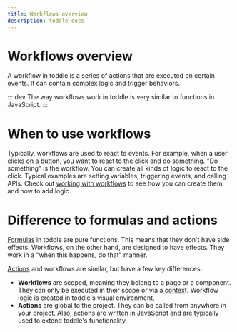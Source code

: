 ```yaml
---
title: Workflows overview
description: toddle docs
---
```


# Workflows overview
A workflow in toddle is a series of actions that are executed on certain events. It can contain complex logic and trigger behaviors.

::: dev
The way workflows work in toddle is very similar to functions in JavaScript.
:::

# When to use workflows
Typically, workflows are used to react to events. For example, when a user clicks on a button, you want to react to the click and do something. "Do something" is the workflow. You can create all kinds of logic to react to the click. Typical examples are setting variables, triggering events, and calling APIs. Check out [working with workflows](/workflows/working-with-workflows) to see how you can create them and how to add logic.

# Difference to formulas and actions
[Formulas](/formulas/overview) in toddle are pure functions. This means that they don't have side effects. Workflows, on the other hand, are designed to have effects. They work in a "when this happens, do that" manner. 

[Actions](/actions/overview) and workflows are similar, but have a few key differences:
- **Workflows** are scoped, meaning they belong to a page or a component. They can only be executed in their scope or via a [context](/contexts/overview). Workflow logic is created in toddle's visual environment.
- **Actions** are global to the project. They can be called from anywhere in your project. Also, actions are written in JavaScript and are typically used to extend toddle's functionality.